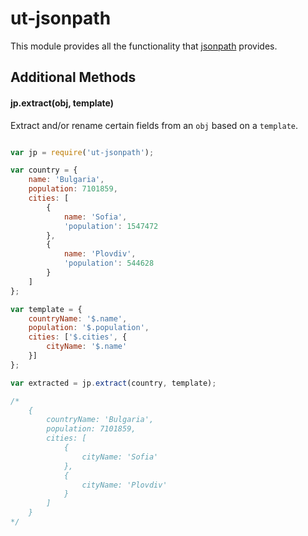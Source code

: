 # ut-jsonpath
This module provides all the functionality that [jsonpath](https://github.com/dchester/jsonpath) provides.

## Additional Methods

#### jp.extract(obj, template)

Extract and/or rename certain fields from an `obj` based on a `template`.

```javascript

var jp = require('ut-jsonpath');

var country = {
    name: 'Bulgaria',
    population: 7101859,
    cities: [
        {
            name: 'Sofia',
            'population': 1547472
        },
        {
            name: 'Plovdiv',
            'population': 544628
        }
    ]
};

var template = {
    countryName: '$.name',
    population: '$.population',
    cities: ['$.cities', {
        cityName: '$.name'
    }]
};

var extracted = jp.extract(country, template);

/*
    {
        countryName: 'Bulgaria',
        population: 7101859,
        cities: [
            {
                cityName: 'Sofia'
            },
            {
                cityName: 'Plovdiv'
            }
        ]
    }
*/
```
